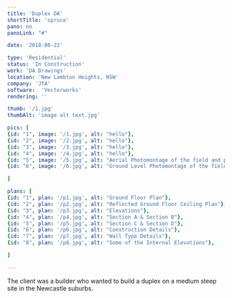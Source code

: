 ```yaml
---
title: 'Duplex DA'
shortTitle: 'spruce'
pano: no
panoLink: "#"

date: '2018-08-22'

type: 'Residential'
status: 'In Construction'
work: 'DA Drawings'
location: 'New Lambton Heights, NSW'
company: 'JTA'
software:  'Vectorworks'
rendering: ''

thumb: '/1.jpg'
thumbAlt: 'image alt text.jpg'

pics: [
{id: "1", image: '/1.jpg', alt: "hello"},
{id: "2", image: '/2.jpg', alt: "hello"},
{id: "3", image: '/3.jpg', alt: "hello"},
{id: "4", image: '/4.jpg', alt: "hello"},
{id: "5", image: '/5.jpg', alt: "Aerial Photomontage of the field and proposed facility building"},
{id: "6", image: '/6.jpg', alt: "Ground Level Photomontage of the field and proposed facility building"}

]

plans: [
{id: "1", plan: '/p1.jpg', alt: "Ground Floor Plan"},
{id: "2", plan: '/p2.jpg', alt: "Reflected Ground Floor Ceiling Plan"},
{id: "3", plan: '/p3.jpg', alt: "Elevations"},
{id: "4", plan: '/p4.jpg', alt: "Section A & Section B"},
{id: "5", plan: '/p5.jpg', alt: "Section C & Section D"},
{id: "6", plan: '/p6.jpg', alt: "Construction Details"},
{id: "7", plan: '/p7.jpg', alt: "Wall Type Details"},
{id: "8", plan: '/p8.jpg', alt: "Some of the Internal Elevations"},

]

---
```

The client was a builder who wanted to build a duplex on a medium steep site in the Newcastle suburbs.